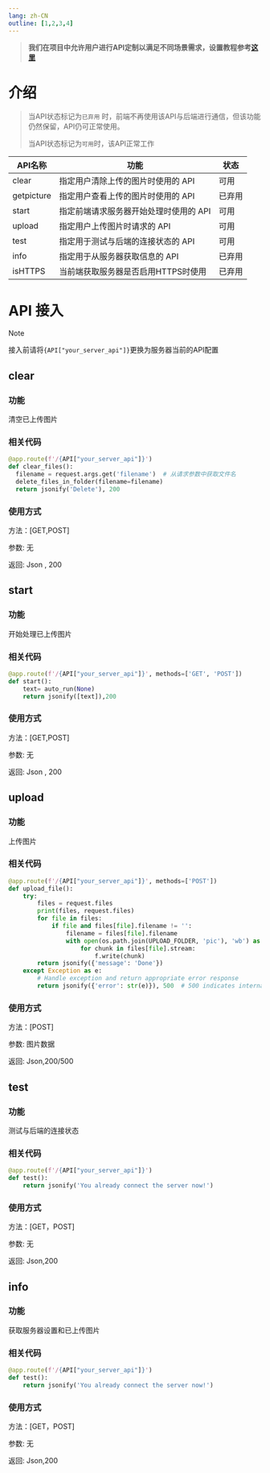 ```yaml
---
lang: zh-CN
outline: [1,2,3,4]
---
```



> **我们在项目中允许用户进行API定制以满足不同场景需求，设置教程参考[这里](/Docs/help-docs#用户端配置)**

# 介绍

> 当API状态标记为`已弃用` 时，前端不再使用该API与后端进行通信，但该功能仍然保留，API仍可正常使用。
>
> 当API状态标记为`可用`时，该API正常工作

| API名称    | 功能                                   | 状态   |
| ---------- | -------------------------------------- | ------ |
| clear      | 指定用户清除上传的图片时使用的 API     | 可用   |
| getpicture | 指定用户查看上传的图片时使用的 API     | 已弃用 |
| start      | 指定前端请求服务器开始处理时使用的 API | 可用   |
| upload     | 指定用户上传图片时请求的 API           | 可用   |
| test       | 指定用于测试与后端的连接状态的 API     | 可用   |
| info       | 指定用于从服务器获取信息的 API         | 已弃用 |
| isHTTPS    | 当前端获取服务器是否启用HTTPS时使用    | 已弃用 |

# API 接入

> [!NOTE]
>
> 接入前请将`{API["your_server_api"]}`更换为服务器当前的API配置



## clear

### 功能

清空已上传图片

### 相关代码

```Python
@app.route(f'/{API["your_server_api"]}')
def clear_files():
  filename = request.args.get('filename')  # 从请求参数中获取文件名
  delete_files_in_folder(filename=filename)
  return jsonify('Delete'), 200
```

### 使用方式

方法：[GET,POST]

参数: 无

返回: Json , 200

## start

### 功能

开始处理已上传图片

### 相关代码

```Python
@app.route(f'/{API["your_server_api"]}', methods=['GET', 'POST'])
def start():
    text= auto_run(None)
    return jsonify([text]),200
```

### 使用方式

方法：[GET,POST]

参数: 无

返回: Json , 200

## upload

### 功能

上传图片

### 相关代码

```python
@app.route(f'/{API["your_server_api"]}', methods=['POST'])
def upload_file():
    try:
        files = request.files
        print(files, request.files)
        for file in files:
            if file and files[file].filename != '':
                filename = files[file].filename
                with open(os.path.join(UPLOAD_FOLDER, 'pic'), 'wb') as f:
                    for chunk in files[file].stream:
                        f.write(chunk)
        return jsonify({'message': 'Done'})
    except Exception as e:
        # Handle exception and return appropriate error response
        return jsonify({'error': str(e)}), 500  # 500 indicates internal server error
```

### 使用方式

方法：[POST]

参数: 图片数据

返回: Json,200/500

## test

### 功能

测试与后端的连接状态

### 相关代码

```python
@app.route(f'/{API["your_server_api"]}')
def test():
    return jsonify('You already connect the server now!')
```

### 使用方式

方法：[GET，POST]

参数: 无

返回: Json,200

## info

### 功能

获取服务器设置和已上传图片

### 相关代码

```python
@app.route(f'/{API["your_server_api"]}')
def test():
    return jsonify('You already connect the server now!')
```

### 使用方式

方法：[GET，POST]

参数: 无

返回: Json,200
